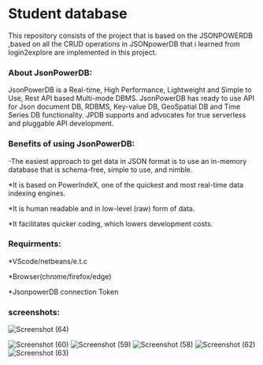 # Student database
This repository consists of the project that is based on the JSONPOWERDB ,based on all the CRUD operations in JSONpowerDB that i learned from login2explore are implemented in this project.


### About JsonPowerDB:

JsonPowerDB is a Real-time, High Performance, Lightweight and Simple to Use, Rest API based Multi-mode DBMS. JsonPowerDB has ready to use API for Json document DB, RDBMS, Key-value DB, GeoSpatial DB and Time Series DB functionality. JPDB supports and advocates for true serverless and pluggable API development.

### Benefits of using JsonPowerDB:

-The easiest approach to get data in JSON format is to use an in-memory database that is schema-free, simple to use, and nimble.

*It is based on PowerIndeX, one of the quickest and most real-time data indexing engines.

*It is human readable and in low-level (raw) form of data.

*It facilitates quicker coding, which lowers development costs.


### Requirments:
  
  *VScode/netbeans/e.t.c
  
  *Browser(chrome/firefox/edge)
  
  *JsonpowerDB connection Token
  
  
### screenshots:

![Screenshot (64)](https://github.com/AlinaRizvi28/l2e_mini_project/assets/113281232/087ab4ff-03a8-485e-ae53-9192bdddcb31)

![Screenshot (60)](https://github.com/AlinaRizvi28/l2e_mini_project/assets/113281232/14f78684-7cb1-4250-ba5e-13a077d5b8f1)
![Screenshot (59)](https://github.com/AlinaRizvi28/l2e_mini_project/assets/113281232/e97efb12-613d-417f-a8e3-aee04adcae8c)
![Screenshot (58)](https://github.com/AlinaRizvi28/l2e_mini_project/assets/113281232/fd6fffbf-71d9-4a76-b3ab-bc6308df0c19)
![Screenshot (62)](https://github.com/AlinaRizvi28/l2e_mini_project/assets/113281232/da2c95c6-4a9a-4577-8687-d4854c52de80)
![Screenshot (63)](https://github.com/AlinaRizvi28/l2e_mini_project/assets/113281232/59560d28-7659-43bf-b770-61c82fd6aa15)




